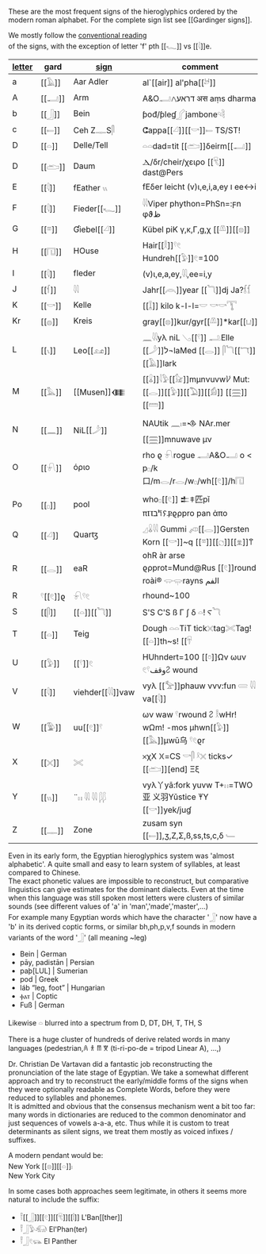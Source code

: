 These are the most frequent signs of the hieroglyphics ordered by the modern roman alphabet. For the complete sign list see [[Gardinger signs]].  

We mostly follow the [conventional reading](https://en.wikipedia.org/wiki/Transliteration_of_Ancient_Egyptian#Table_of_transliteration_schemes)  
 of the signs, with the exception of letter 'f' pth [[𓆑]] vs [[𓇋]]e.  

|  [letter](abc.txt)  |gard|  [sign](Gardinger_signs) | comment |  
|-----|--|--|-------|  
a|[[𓄿]]|Aar Adler|al`[[air]] al'pha[[𓃾]]  
A|[[𓂝]]|Arm|A&O𓂣דראע𐤂 अस aṃs dharma  
b|[[𓃀]]|Bein| ƥođ/ƥleɠ𓂾jambone𓄹𓄻  
c|[[𓍿]]|Ceh Z𓊃S𓋴| ⵛappa[[𓏘]][[𓎡]]𓍿 TS/ST!  
D|[[𓏏]]|Delle/Tell|𓏏𓏏dad=tit [[𓂧]]δeirm[[𓂝]]  
D|[[𓂧]]|Daum| Ⲇ/δr/cheir/χειρo [[𓄛]] dast@Pers  
E|[[𓇋]]|fEather 𓏭|fEδer leicht (v)ι,e,i,a,ey ו ee↔i  
F|[[𓇋]]|Fieder[[𓆑]]|𓇌Viper phython=PhSn=:ϝn φϑظ  
G|[[𓎼]]|Ɠiebel[[𓏘]]|Kübel piK γ,κ,Γ,g,χ [[𓌨]][[𓊖]]  
H|[[𓉔]]|HOuse| Hair[[𓎛]]𓍢𓏲 Hundreh[[𓅱]]𓏲=100  
I|[[𓇋]]|fIeder| (v)ι,e,a,ey,𓇌,ee=i,y  
J|[[𓆳]]|𓇋𓇋|Jahr[[𓇺]]year [[𓆓]]dj Ja?𓆶𓆴  
K|[[𓎡]]|Kelle| [[𓆼]] kilo k-l-l=𓎟 𓎡𓎡𓇰  
Kr|[[𓐍]]|Kreis|gray[[𓊖]]kur/gyr[[𓌨]]*kar[[𓂓]]  
L|[[𓏯]]|Leo[[𓃭]]| 𓈖𓇋𓇋yλ niL 𓂅[[𓍢]] 𓂢Elle  [[𓌳]]ל¬laMed [[𓂋]] 𓋴𓆓[[𓄓]] [[𓄿]]lark  
M|[[𓅓]]|[[Musen]]𒈪| [[𓏇]]𓇋𓅱[[𓃠]]mµnνuvw𐀖  Mut:[[𓂋]][[𓅱]][[𓅐]][[𓀁]]  [[𓈗]][[𓏠]]  
N|[[𓈖]]|NiL[[𓌳]]|NAUtik 𓈖𓏤=𒈾 NAr.mer [[𓈗]]mnuwave μν  
O|[[𓍯]]|όριο|rho ϱ 𓍯rogue 𓂣A&O𓂝 o < p𓊪/k口/m𓂋/r𓂋/w𓊪/wh[[𓏲]]/h𓉔  
Po|[[𓊪]]|pool| who𓊪[[𓏲]]  𒉺𐠞匹pǐ πⲠב𐀡𐠡Ⳁϱρрro pan ἀπο  
Q|[[𓏘]]|Quarꜩ| 𓈎𓏇𓇋𓇋 Gummi 𓌽[[𓂋]]Gersten Korn [[𓎡]]~q [[𓎼]][[𓐎]][[𓁷]]𐀣  
R|[[𓂋]]|eaR|ohR àr arse ϱρрrot=Mund@Rus  [[𓏲]]round roài® 𓂌𓂍rayns  الفم  
R|𓍢[[𓏲]]ϱ| 𓍯𓍢𓏲 | rhound~100  
S|[[𓋴]]|[[𓏏]][[𓆓]]|S'S C'S ß Γ ʃ δ 𓏏! Ⲋ𓆓  
T|[[𓏏]]|Teig|Dough 𓏏𓏏TiT tick𓏴tag𓏵Tag! [[𓏏]]th~s! [[𓄜|𓄛]]  
U|[[𓅱]]|[[𓍢]]𓏲|HUhndert=100 [[𓏌]]Ων ωuν 𓏲𓍢وقف𐀸 wound  
V|[[𓇋]]|viehder[[𓇋𓇋]]vaw|vyλ [[𓅡]]phauw ννν:fun  𓄲  𓇋𓇋 va[[𓇋]]  
W|[[𓅳]]|uu[[𓏲]]𓍢|ων waw 𓍢rwound 𐀸 𓎛wHr! wΩm! -mos µhwn[[𓅱]] [[𓅓]]µwū乌 𓍢𓏲ϱr  
X|[[𓏴]]|𓏵|𐄂χX 𐠷=CS 𓎡𓋴 𓍲𓏴 ticks✓ [[𓂧]][end] Ξξ  
Y|[[𓏭]]|¨𓏮 𓇌 𓇋𓇋 𓆄𓆄|vyλ丫yā:fork yuvw T+𓏮=TWO亚 义羽Yǔstice 𐀂Y [[𓎡]]yek/juɠ  
Z|[[𓊃]]|Zone| zusam syn [[𓍿]],ʒ,Z,Σ,ß,ss,ts,c,δ 𓄑  


Even in its early form, the Egyptian hieroglyphics system was 'almost alphabetic'. A quite small and easy to learn system of syllables, at least compared to Chinese.  
The exact phonetic values are impossible to reconstruct, but comparative linguistics can give estimates for the dominant dialects. Even at the time when this language was still spoken most letters were clusters of similar sounds (see different values of 'a' in 'man','made','master',…)  
For example many Egyptian words which have the character '𓃀' now have a 'b' in its derived coptic forms, or similar bh,ph,p,v,f sounds in modern variants of the word '𓃀' (all meaning ~leg)  

* Bein | German  
* pāy, padistān | Persian  
* paþ[LUL] | Sumerian  
* pod | Greek  
* láb “leg, foot” | Hungarian  
* ⲫⲁⲧ | Coptic  
* Fuß | German  

Likewise 𓏏 blurred into a spectrum from D, DT, DH, T, TH, S  

There is a huge cluster of hundreds of derive related words in many languages (pedestrian,𐀴 𐀪 𐀷 𐀆  (ti-ri-po-de = tripod Linear A), …,)  

Dr. Christian De Vartavan did a fantastic job reconstructing the pronunciation of the late stage of Egyptian. We take a somewhat different approach and try to reconstruct the early/middle forms of the signs when they were optionally readable as Complete Words, before they were reduced to syllables and phonemes.  
It is admitted and obvious that the consensus mechanism went a bit too far: many words in dictionaries are reduced to the common denominator and just sequences of vowels a-a-a, etc. Thus while it is custom to treat determinants as silent signs, we treat them mostly as voiced infixes / suffixes.  

A modern pendant would be:  
New York [[𓊖]][[𓏏]]𓏤  
New York City  

In some cases both approaches seem legitimate, in others it seems more natural to include the suffix:  

* 𓍋[[𓃀]][[𓏲]][[𓄛]][[𓏪]] L'Ban[[ther]]  
* 𓍋𓃀𓅱𓃰 El'Phan(ter)  
* 𓍋𓃀𓏲𓃮 El Panther  